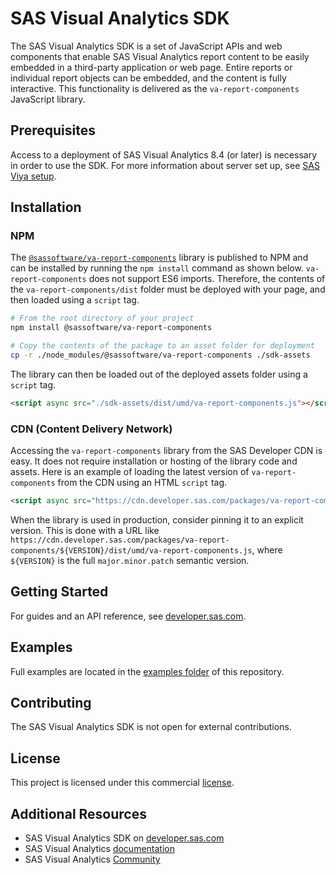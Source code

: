 # SAS Visual Analytics SDK

The SAS Visual Analytics SDK is a set of JavaScript APIs and web components that enable SAS Visual Analytics report content
to be easily embedded in a third-party application or web page. Entire reports or individual report objects can be
embedded, and the content is fully interactive. This functionality is delivered as the `va-report-components` JavaScript
library.

## Prerequisites

Access to a deployment of SAS Visual Analytics 8.4 (or later) is necessary in order to use the SDK. For more information about server set up, see <a target="_blank" href="https://developer.sas.com/sdk/va/docs/guides/viya-setup/">SAS Viya setup</a>.

## Installation

### NPM

The <a target="_blank" href="https://www.npmjs.com/package/@sassoftware/va-report-components">`@sassoftware/va-report-components`</a> library is published to NPM and can be installed by running the `npm install` command as shown below. `va-report-components` does not support ES6 imports. Therefore, the contents of the `va-report-components/dist` folder must be deployed with your page, and then loaded using a `script` tag.

```bash
# From the root directory of your project
npm install @sassoftware/va-report-components

# Copy the contents of the package to an asset folder for deployment
cp -r ./node_modules/@sassoftware/va-report-components ./sdk-assets
```

The library can then be loaded out of the deployed assets folder using a `script` tag.

```html
<script async src="./sdk-assets/dist/umd/va-report-components.js"></script>
```

### CDN (Content Delivery Network)

Accessing the `va-report-components` library from the SAS Developer CDN is easy. It does not require installation or
hosting of the library code and assets. Here is an example of loading the latest version of `va-report-components` from the CDN using an HTML `script` tag.

```html
<script async src="https://cdn.developer.sas.com/packages/va-report-components/latest/dist/umd/va-report-components.js"></script>
```

When the library is used in production, consider pinning it to an explicit version. This is done with a URL like `https://cdn.developer.sas.com/packages/va-report-components/${VERSION}/dist/umd/va-report-components.js`, where `${VERSION}` is the full `major.minor.patch` semantic version.

## Getting Started

For guides and an API reference, see <a target="_blank" href="https://developer.sas.com/sdk/va/">developer.sas.com</a>.

## Examples

Full examples are located in the [examples folder](./examples/) of this repository.

## Contributing

The SAS Visual Analytics SDK is not open for external contributions.

## License

This project is licensed under this commercial [license](LICENSE).

## Additional Resources

- SAS Visual Analytics SDK on <a target="_blank" href="https://developer.sas.com/sdk/va/">developer.sas.com</a>
- SAS Visual Analytics <a target="_blank" href="https://support.sas.com/en/software/visual-analytics-support.html#documentation">documentation</a>
- SAS Visual Analytics <a target="_blank" href="https://communities.sas.com/t5/SAS-Visual-Analytics/bd-p/sas_va">Community</a>
